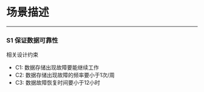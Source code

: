 #  场景描述

---

### S1 保证数据可靠性

相关设计约束
 
 * C1: 数据存储出现故障要能继续工作 
 * C2: 数据存储出现故障的频率要小于1次/周 
 * C3: 数据故障恢复时间要小于12小时
 
 
